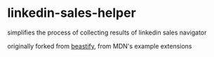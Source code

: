 # linkedin-sales-helper
simplifies the process of collecting results of linkedin sales navigator

originally forked from [beastify](https://github.com/mdn/webextensions-examples/tree/master/beastify), from MDN's example extensions
